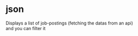 # json

Displays a list of job-postings (fetching the datas from an api) <br>
and you can filter it
